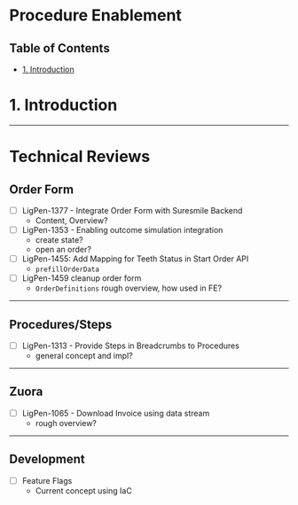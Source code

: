 # Procedure Enablement <!-- omit in toc -->
## Table of Contents <!-- omit in toc -->
- [1. Introduction](#1-introduction)
  
# 1. Introduction

---
# Technical Reviews
## Order Form
- [ ] LigPen-1377 - Integrate Order Form with Suresmile Backend
  - Content, Overview?
- [ ] LigPen-1353 - Enabling outcome simulation integration
  - create state?
  - open an order?
- [ ] LigPen-1455: Add Mapping for Teeth Status in Start Order API
  - `prefillOrderData`
- [ ] LigPen-1459 cleanup order form
  - `OrderDefinitions` rough overview, how used in FE?


---
## Procedures/Steps
- [ ] LigPen-1313 - Provide Steps in Breadcrumbs to Procedures
  - general concept and impl?

---
## Zuora
- [ ] LigPen-1065 - Download Invoice using data stream
  - rough overview?

---
## Development
- [ ] Feature Flags
  - Current concept using IaC